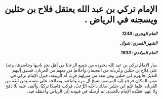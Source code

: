 <h1 dir="rtl">الإمام تركي بن عبد الله يعتقل فلاح بن حثلين ويسجنه في الرياض .</h1>

<h5 dir="rtl">العام الهجري:  1248

الشهر القمري: شوال

العام الميلادي: 1833</h5>

<p dir="rtl">سار الإمامُ تركي بن عبد الله بجنودِه من جميع الرعايا من أهلِ نجدٍ باديها وحاضرها، وعدا على فلاح بن حثلين وعُربانه من العجمان وأخلاطِ مَن معهم من العربان، فسبق إليهم النذيرُ، فانهزم ابن حثلين ومن معه من منزلهم قربَ أم الربيعة، فنزل الإمام تركي في نفس المكان فرجع إليه المرضف شيخُ آل مرة وأتباعه، وصالحه على نفسه ومن تَبِعَه من العُربان، فلما عَلِمَ ابن حثلين بذلك داخَلَه الرُّعبُ، فركب قاصدًا تركيًا، وألفى عليه بلا ذمَّةٍ ولا عهدٍ، فقَيَّده الإمام بالحديدِ، ثم أرسله في قيوده إلى الرياض واعتقَلَه فيه.</p></br>
